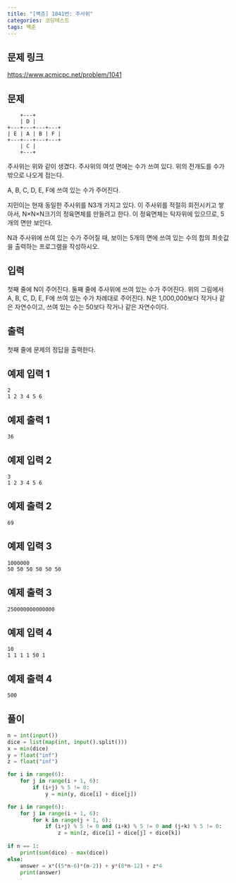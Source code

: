 ```yaml
---
title: "[백준] 1041번: 주사위"
categories: 코딩테스트
tags: 백준
---
```


## 문제 링크

<https://www.acmicpc.net/problem/1041>

## 문제

```
    +---+        
    | D |        
+---+---+---+---+
| E | A | B | F |
+---+---+---+---+
    | C |        
    +---+        
```

주사위는 위와 같이 생겼다. 주사위의 여섯 면에는 수가 쓰여 있다. 위의 전개도를 수가 밖으로 나오게 접는다.

A, B, C, D, E, F에 쓰여 있는 수가 주어진다.

지민이는 현재 동일한 주사위를 N3개 가지고 있다. 이 주사위를 적절히 회전시키고 쌓아서, N×N×N크기의 정육면체를 만들려고 한다. 이 정육면체는 탁자위에 있으므로, 5개의 면만 보인다.

N과 주사위에 쓰여 있는 수가 주어질 때, 보이는 5개의 면에 쓰여 있는 수의 합의 최솟값을 출력하는 프로그램을 작성하시오.

## 입력

첫째 줄에 N이 주어진다. 둘째 줄에 주사위에 쓰여 있는 수가 주어진다. 위의 그림에서 A, B, C, D, E, F에 쓰여 있는 수가 차례대로 주어진다. N은 1,000,000보다 작거나 같은 자연수이고, 쓰여 있는 수는 50보다 작거나 같은 자연수이다.

## 출력

첫째 줄에 문제의 정답을 출력한다.

## 예제 입력 1

```
2
1 2 3 4 5 6
```

## 예제 출력 1

```
36
```

## 예제 입력 2

```
3
1 2 3 4 5 6
```

## 예제 출력 2

```
69
```

## 예제 입력 3

```
1000000
50 50 50 50 50 50
```

## 예제 출력 3

```
250000000000000
```

## 예제 입력 4

```
10
1 1 1 1 50 1
```

## 예제 출력 4

```
500
```

## 풀이

```python
n = int(input())
dice = list(map(int, input().split()))
x = min(dice)
y = float("inf")
z = float("inf")

for i in range(6):
    for j in range(i + 1, 6):
        if (i+j) % 5 != 0:
            y = min(y, dice[i] + dice[j])

for i in range(6):
    for j in range(i + 1, 6):
        for k in range(j + 1, 6):
            if (i+j) % 5 != 0 and (i+k) % 5 != 0 and (j+k) % 5 != 0:
                z = min(z, dice[i] + dice[j] + dice[k])
                
if n == 1:
    print(sum(dice) - max(dice))
else:
    answer = x*((5*n-6)*(n-2)) + y*(8*n-12) + z*4
    print(answer)
```